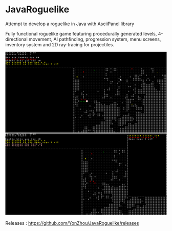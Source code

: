 # JavaRoguelike
Attempt to develop a roguelike in Java with AsciiPanel library

Fully functional roguelike game featuring procedurally generated levels, 4-directional movement, AI pathfinding, progression system, menu screens, inventory system and 2D ray-tracing for projectiles.

![screenshot](2020-07-31_18-14-21.png)
![screenshot 2](2020-07-31_18-15-04.png)

Releases : https://github.com/YonZhou/JavaRoguelike/releases
